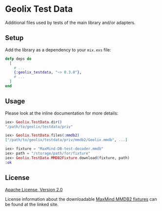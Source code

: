 # Geolix Test Data

Additional files used by tests of the main library and/or adapters.

## Setup

Add the library as a dependency to your `mix.exs` file:

```elixir
defp deps do
  [
    # ...
    {:geolix_testdata, "~> 0.3.0"},
    # ...
  ]
end
```

## Usage

Please look at the inline documentation for more details:

```elixir
iex> Geolix.TestData.dir()
"/path/to/geolix/testdata/priv"

iex> Geolix.TestData.files(:mmdb2)
["/path/to/geolix/testdata/priv/mmdb2/Geolix.mmdb", ...]

iex> fixture = "MaxMind-DB-test-decoder.mmdb"
iex> path = "/storage/path/for/fixture"
iex> Geolix.TestData.MMDB2Fixture.download(fixture, path)
:ok
```

## License

[Apache License, Version 2.0](http://www.apache.org/licenses/LICENSE-2.0)

License information about the downloadable [MaxMind MMDB2 fixtures](https://github.com/maxmind/MaxMind-DB) can be found at the linked site.

